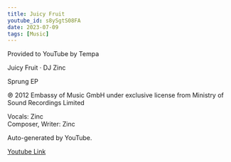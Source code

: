 ```yaml
---
title: Juicy Fruit
youtube_id: s8ySgtS08FA
date: 2023-07-09
tags: [Music]
---
```

Provided to YouTube by Tempa  

Juicy Fruit · DJ Zinc  

Sprung EP  

℗ 2012 Embassy of Music GmbH under exclusive license from Ministry of Sound Recordings Limited  

Vocals: Zinc  
Composer, Writer: Zinc  

Auto-generated by YouTube.  


[Youtube Link](https://www.youtube.com/watch?v=s8ySgtS08FA)  